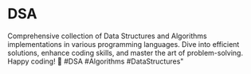 # DSA
Comprehensive collection of Data Structures and Algorithms implementations in various programming languages. Dive into efficient solutions, enhance coding skills, and master the art of problem-solving. Happy coding! 🚀 #DSA #Algorithms #DataStructures"
